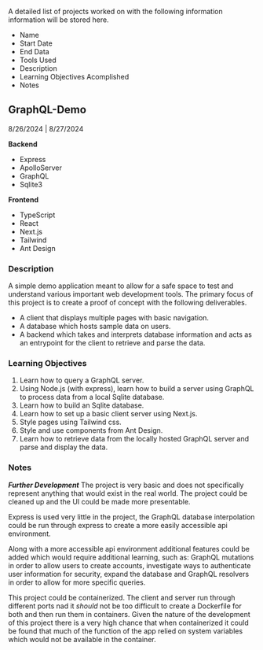A detailed list of projects worked on with the following information information will be stored here.
- Name
- Start Date
- End Data
- Tools Used
- Description
- Learning Objectives Acomplished
- Notes

## GraphQL-Demo
8/26/2024 | 8/27/2024

**Backend**
* Express
* ApolloServer
* GraphQL
* Sqlite3

**Frontend**
* TypeScript
* React
* Next.js
* Tailwind
* Ant Design

### Description
A simple demo application meant to allow for a safe space to test and understand various important web development tools. The primary focus of this project is to create a proof of concept with the following deliverables.
* A client that displays multiple pages with basic navigation.
* A database which hosts sample data on users.
* A backend which takes and interprets database information and acts as an entrypoint for the client to retrieve and parse the data.
### Learning Objectives
1. Learn how to query a GraphQL server.
2. Using Node.js (with express), learn how to build a server using GraphQL to process data from a local Sqlite database.
3. Learn how to build an Sqlite database.
4. Learn how to set up a basic client server using Next.js.
5. Style pages using Tailwind css.
6. Style and use components from Ant Design.
7. Learn how to retrieve data from the locally hosted GraphQL server and parse and display the data.

### Notes
***Further Development***
The project is very basic and does not specifically represent anything that would exist in the real world. The project could be cleaned up and the UI could be made more presentable.

Express is used very little in the project, the GraphQL database interpolation could be run through express to create a more easily accessible api environment.

Along with a more accessible api environment additional features could be added which would require additional learning, such as: GraphQL mutations in order to allow users to create accounts, investigate ways to authenticate user information for security, expand the database and GraphQL resolvers in order to allow for more specific queries.

This project could be containerized. The client and server run through different ports nad it *should* not be too difficult to create a Dockerfile for both and then run them in containers. Given the nature of the development of this project there is a very high chance that when containerized it could be found that much of the function of the app relied on system variables which would not be available in the container.